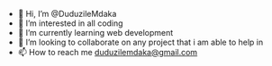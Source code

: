 - 👋 Hi, I’m @DuduzileMdaka
- 👀 I’m interested in all coding
- 🌱 I’m currently learning web development
- 💞️ I’m looking to collaborate on any project that i am able to help in 
- 📫 How to reach me duduzilemdaka@gmail.com

<!---
DuduzileMdaka/DuduzileMdaka is a ✨ special ✨ repository because its `README.md` (this file) appears on your GitHub profile.
You can click the Preview link to take a look at your changes.
--->
